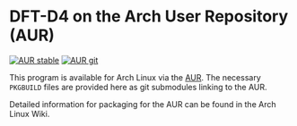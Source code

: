 # DFT-D4 on the Arch User Repository (AUR)

[![AUR stable](https://img.shields.io/aur/version/dftd4?label=dftd4)](https://aur.archlinux.org/packages/dftd4/)
[![AUR git](https://img.shields.io/aur/version/dftd4-git?label=dftd4-git)](https://aur.archlinux.org/packages/dftd4-git/)

This program is available for Arch Linux via the [AUR](https://aur.archlinux.org).
The necessary `PKGBUILD` files are provided here as git submodules linking
to the AUR.

Detailed information for packaging for the AUR can be found in the Arch Linux Wiki.
